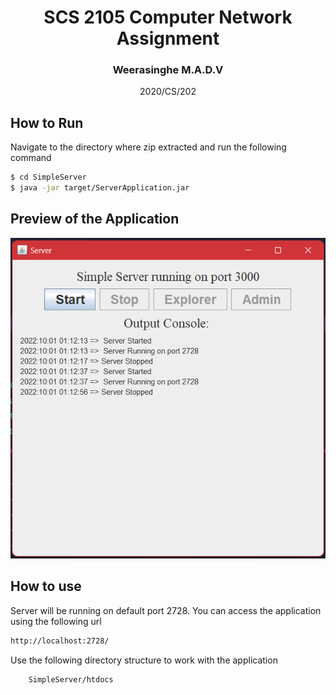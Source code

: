 <center><h1>SCS 2105 Computer Network Assignment<h3>Weerasinghe M.A.D.V</h3>2020/CS/202</h1></center>

<h2>How to Run</h2>

Navigate to the directory where zip extracted and run the following command

```bash
$ cd SimpleServer
$ java -jar target/ServerApplication.jar
```
<h2>Preview of the Application</h2>
<img src="./Assets/SS.png">

<h2>How to use</h2>
Server will be running on default port 2728. You can access the application using the following url

```bash
http://localhost:2728/
```

Use the following directory structure to work with the application

```bash
    SimpleServer/htdocs
```
